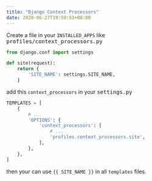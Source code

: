 ```yaml
---
title: "Django Context Processors"
date: 2020-06-27T19:59:53+08:00
---
```



Create a file in your `INSTALLED_APPS` like <kbd>profiles/context_processors.py</kbd>

```python
from django.conf import settings

def site(request):
    return {
    	'SITE_NAME': settings.SITE_NAME,
    }
```

add this `context_processors` in your <kbd>settings.py</kbd>

```python
TEMPLATES = [
    {
        # ...
        'OPTIONS': {
            'context_processors': [
                # ...
                'profiles.context_processors.site',
            ],
        },
    },
]
```

then your can use `{{ SITE_NAME }}` in all `templates` files.